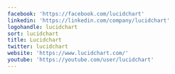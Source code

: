 ```yaml
---
facebook: 'https://facebook.com/lucidchart'
linkedin: 'https://linkedin.com/company/lucidchart'
logohandle: lucidchart
sort: lucidchart
title: Lucidchart
twitter: lucidchart
website: 'https://www.lucidchart.com/'
youtube: 'https://youtube.com/user/lucidchart'
---
```

